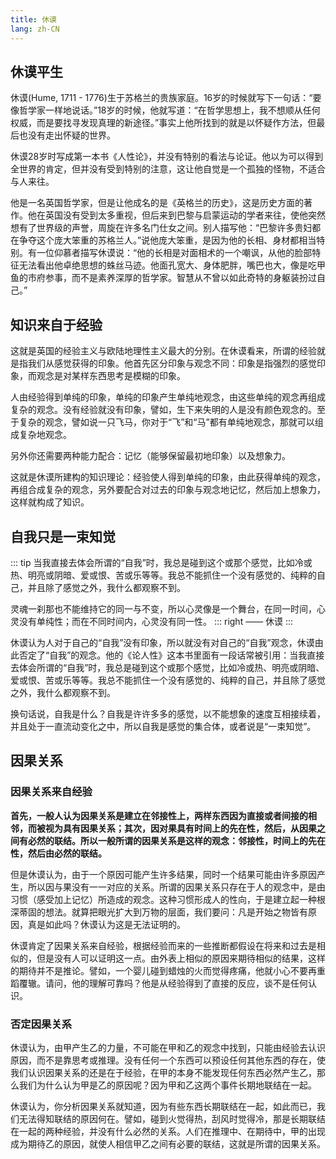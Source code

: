 ```yaml
---
title: 休谟
lang: zh-CN
---
```


## 休谟平生

休谟(Hume, 1711 - 1776)生于苏格兰的贵族家庭。16岁的时候就写下一句话：“要像哲学家一样地说话。”18岁的时候，他就写道：“在哲学思想上，我不想顺从任何权威，而是要找寻发现真理的新途径。”事实上他所找到的就是以怀疑作方法，但最后也没有走出怀疑的世界。

休谟28岁时写成第一本书《人性论》，并没有特别的看法与论证。他以为可以得到全世界的肯定，但并没有受到特别的注意，这让他自觉是一个孤独的怪物，不适合与人来往。

他是一名英国哲学家，但是让他成名的是《英格兰的历史》，这是历史方面的著作。他在英国没有受到太多重视，但后来到巴黎与启蒙运动的学者来往，使他突然想有了世界级的声誉，周旋在许多名门仕女之间。别人描写他：“巴黎许多贵妇都在争夺这个庞大笨重的苏格兰人。”说他庞大笨重，是因为他的长相、身材都相当特别。有一位仰慕者描写休谟说：“他的长相是对面相术的一个嘲讽，从他的脸部特征无法看出他卓绝思想的蛛丝马迹。他面孔宽大、身体肥胖，嘴巴也大，像是吃甲鱼的市府参事，而不是素养深厚的哲学家。智慧从不曾以如此奇特的身躯装扮过自己。”

## 知识来自于经验

这就是英国的经验主义与欧陆地理性主义最大的分别。在休谟看来，所谓的经验就是指我们从感觉获得的印象。他首先区分印象与观念不同：印象是指强烈的感觉印象，而观念是对某样东西思考是模糊的印象。

人由经验得到单纯的印象，单纯的印象产生单纯地观念，由这些单纯的观念再组成复杂的观念。没有经验就没有印象，譬如，生下来失明的人是没有颜色观念的。至于复杂的观念，譬如说一只飞马，你对于“飞”和“马”都有单纯地观念，那就可以组成复杂地观念。

另外你还需要两种能力配合：记忆（能够保留最初地印象）以及想象力。

这就是休谟所建构的知识理论：经验使人得到单纯的印象，由此获得单纯的观念，再组合成复杂的观念，另外要配合对过去的印象与观念地记忆，然后加上想象力，这样就构成了知识。

## 自我只是一束知觉

::: tip
当我直接去体会所谓的“自我”时，我总是碰到这个或那个感觉，比如冷或热、明亮或阴暗、爱或恨、苦或乐等等。我总不能抓住一个没有感觉的、纯粹的自己，并且除了感觉之外，我什么都观察不到。

灵魂一刹那也不能维持它的同一与不变，所以心灵像是一个舞台，在同一时间，心灵没有单纯性；而在不同时间内，心灵没有同一性。
::: right
—— 休谟
:::

休谟认为人对于自己的“自我”没有印象，所以就没有对自己的“自我”观念，休谟由此否定了“自我”的观念。他的《论人性》这本书里面有一段话常被引用：当我直接去体会所谓的“自我”时，我总是碰到这个或那个感觉，比如冷或热、明亮或阴暗、爱或恨、苦或乐等等。我总不能抓住一个没有感觉的、纯粹的自己，并且除了感觉之外，我什么都观察不到。

换句话说，自我是什么？自我是许许多多的感觉，以不能想象的速度互相接续着，并且处于一直流动变化之中，所以自我是感觉的集合体，或者说是“一束知觉”。

## 因果关系

### 因果关系来自经验

**首先，一般人认为因果关系是建立在邻接性上，两样东西因为直接或者间接的相邻，而被视为具有因果关系；其次，因对果具有时间上的先在性，然后，从因果之间有必然的联结。所以一般所谓的因果关系是这样的观念：邻接性，时间上的先在性，然后由必然的联结。**

但是休谟认为，由于一个原因可能产生许多结果，同时一个结果可能由许多原因产生，所以因与果没有一一对应的关系。所谓的因果关系只存在于人的观念中，是由习惯（感受加上记忆）所造成的观念。这种习惯形成人的性向，于是建立起一种根深蒂固的想法。就算把眼光扩大到万物的层面，我们要问：凡是开始之物皆有原因，真是如此吗？休谟认为这是无法证明的。

休谟肯定了因果关系来自经验，根据经验而来的一些推断都假设在将来和过去是相似的，但是没有人可以证明这一点。由外表上相似的原因来期待相似的结果，这样的期待并不是推论。譬如，一个婴儿碰到蜡烛的火而觉得疼痛，他就小心不要再重蹈覆辙。请问，他的理解可靠吗？他是从经验得到了直接的反应，谈不是任何认识。

### 否定因果关系

休谟认为，由甲产生乙的力量，不可能在甲和乙的观念中找到，只能由经验去认识原因，而不是靠思考或推理。没有任何一个东西可以预设任何其他东西的存在，使我们认识因果关系的还是在于经验，在甲的本身不能发现任何东西必然产生乙，那么我们为什么认为甲是乙的原因呢？因为甲和乙这两个事件长期地联结在一起。

休谟认为，你分析因果关系就知道，因为有些东西长期联结在一起，如此而已，我们无法得知联结的原因何在。譬如，碰到火觉得热，刮风时觉得冷，那是长期联结在一起的两种经验，并没有什么必然的关系。人们在推理中、在期待中，甲的出现成为期待乙的原因，就使人相信甲乙之间有必要的联结，这就是所谓的因果关系。
